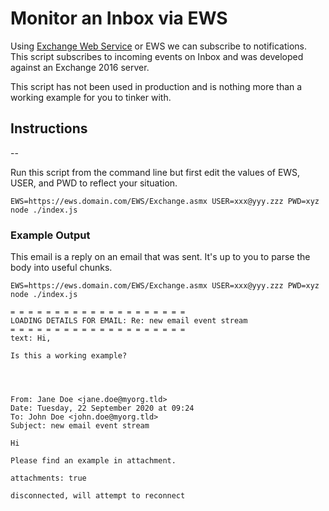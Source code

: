 # Monitor an Inbox via EWS

Using [Exchange Web Service](https://docs.microsoft.com/en-us/exchange/client-developer/exchange-web-services/explore-the-ews-managed-api-ews-and-web-services-in-exchange) or EWS we can subscribe to notifications. This script subscribes to incoming events on Inbox and was developed against an Exchange 2016 server.

This script has not been used in production and is nothing more than a working example for you to tinker with.

## Instructions
--

Run this script from the command line but first edit the values of EWS, USER, and PWD to reflect your situation.

`EWS=https://ews.domain.com/EWS/Exchange.asmx USER=xxx@yyy.zzz PWD=xyz node ./index.js`

### Example Output

This email is a reply on an email that was sent. It's up to you to parse the body
into useful chunks. 

```
EWS=https://ews.domain.com/EWS/Exchange.asmx USER=xxx@yyy.zzz PWD=xyz node ./index.js

= = = = = = = = = = = = = = = = = = = =
LOADING DETAILS FOR EMAIL: Re: new email event stream
= = = = = = = = = = = = = = = = = = = =
text: Hi,

Is this a working example?




From: Jane Doe <jane.doe@myorg.tld>
Date: Tuesday, 22 September 2020 at 09:24
To: John Doe <john.doe@myorg.tld>
Subject: new email event stream

Hi

Please find an example in attachment.

attachments: true

disconnected, will attempt to reconnect
```
